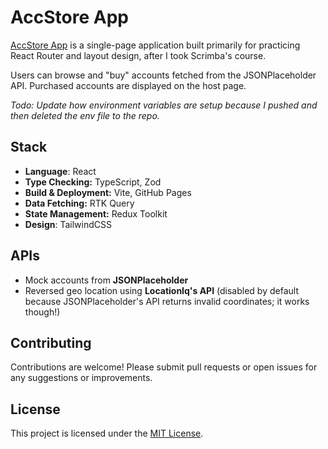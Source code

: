# AccStore App

[AccStore App](https://vempr.github.io/rrd-account-app/) is a single-page application built primarily for practicing React Router and layout design, after I took Scrimba's course.

Users can browse and "buy" accounts fetched from the JSONPlaceholder API. Purchased accounts are displayed on the host page.

*Todo: Update how environment variables are setup because I pushed and then deleted the env file to the repo.*

## Stack
- **Language**: React
- **Type Checking:** TypeScript, Zod
- **Build & Deployment:** Vite, GitHub Pages
- **Data Fetching:** RTK Query
- **State Management:** Redux Toolkit
- **Design**: TailwindCSS

## APIs
- Mock accounts from **JSONPlaceholder**
- Reversed geo location using **LocationIq's API** (disabled by default because JSONPlaceholder's API returns invalid coordinates; it works though!)

## Contributing
Contributions are welcome! Please submit pull requests or open issues for any suggestions or improvements.

## License
This project is licensed under the [MIT License](https://opensource.org/license/mit).

